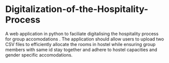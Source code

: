 # Digitalization-of-the-Hospitality-Process
A web application in python to faciliate digitalising the hospitality process for group accomodations . The application should allow users to upload two CSV files to efficiently allocate the rooms in hostel while ensuring group members with same id stay together and adhere to hostel capacities and gender specific accomodations. 
